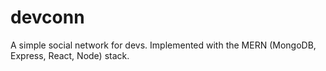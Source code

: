 # devconn

A simple social network for devs. Implemented with the MERN (MongoDB, Express, React, Node) stack.
